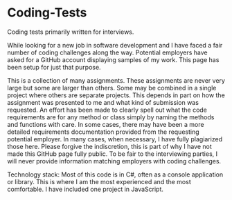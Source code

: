 # Coding-Tests
Coding tests primarily written for interviews. 
  
While looking for a new job in software development and I have faced a fair number of coding challenges along the way. Potential employers have asked for a GitHub account displaying samples of my work. This page has been setup for just that purpose. 
  
This is a collection of many assignments. These assignments are never very large but some are larger than others. Some may be combined in a single project where others are separate projects. This depends in part on how the assignment was presented to me and what kind of submission was requested.  An effort has been made to clearly spell out what the code requirements are for any method or class simply by naming the methods and functions with care. In some cases, there may have been a more detailed requirements documentation provided from the requesting potential employer. In many cases, when necessary, I have fully plagiarized those here. Please forgive the indiscretion, this is part of why I have not made this GitHub page fully public. To be fair to the interviewing parties, I will never provide information matching employers with coding challenges. 
 
Technology stack: Most of this code is in C#, often as a console application or library. This is where I am the most experienced and the most comfortable. I have included one project in JavaScript.  
